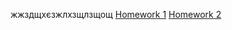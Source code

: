 жжздщхєзжлхзщлзщощ
 [Homework 1](https://oldrik1.github.io/GS-HW/HW1)
 [Homework 2](https://oldrik1.github.io/GS-HW/HW2)
